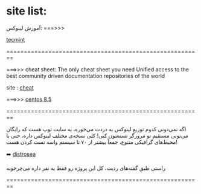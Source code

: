 # site list:

آموزش لینوکس: ===>>>

[ tecmint ](https://www.tecmint.com/)

========================================================

===>>> cheat sheet: The only cheat sheet you need Unified access to the best community driven documentation repositories of the world

site : [ cheat ](cheat.sh)


===>>> [ centos 8.5 ](https://mirrors.cloud.tencent.com/centos/8.5.2111/isos/x86_64/)


========================================================

اگه نمی‌دونی کدوم توزیع لینوکس به دردت می‌خوره، یه سایت توپ هست که رایگان می‌تونی مستقیم تو مرورگر تستشون کنی! کلی نسخه‌ی مختلف لینوکس داره، حتی با محیط‌های گرافیکی متنوع، جمعاً بیشتر از ۷۰ تا سیستم واسه تست کردن هست!

➡️ [ distrosea ](https://distrosea.com/)

راستی طبق گفته‌های ردیت، کل این پروژه رو فقط یه نفر داره می‌چرخونه

========================================================
